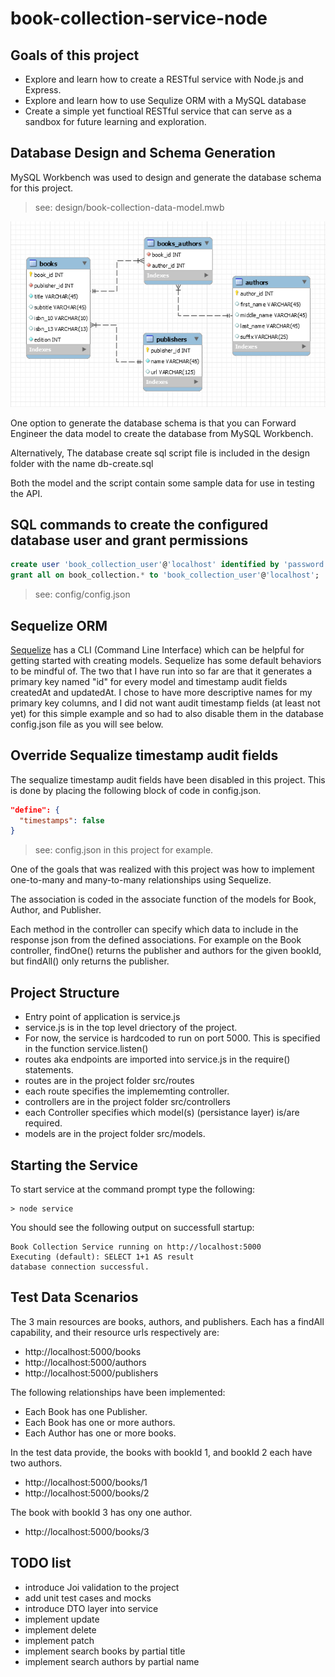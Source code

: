 # book-collection-service-node

## Goals of this project

- Explore and learn how to create a RESTful service with Node.js and Express.
- Explore and learn how to use Sequlize ORM with a MySQL database
- Create a simple yet functioal RESTful service that can serve as a sandbox for future learning and exploration.

## Database Design and Schema Generation
 MySQL Workbench was used to design and generate the database schema for this project.

 > see: design/book-collection-data-model.mwb

<img src="design/book-collection-data-model.png">

One option to generate the database schema is that you can Forward Engineer the data model to create the database from MySQL Workbench.

Alternatively, The database create sql script file is included in the design folder with the name db-create.sql

Both the model and the script contain some sample data for use in testing the API.

## SQL commands to create the configured database user and grant permissions

```sql
create user 'book_collection_user'@'localhost' identified by 'password';
grant all on book_collection.* to 'book_collection_user'@'localhost';
```
 > see: config/config.json

## Sequelize ORM
[Sequelize](https://sequelize.org) has a CLI (Command Line Interface) which can be helpful for getting started with creating models.  Sequelize has some default behaviors to be mindful of. The two that I have run into so far are that it generates a primary key named "id" for every model and timestamp audit fields createdAt and updatedAt.  I chose to have more descriptive names for my primary key columns, and I did not want audit timestamp fields (at least not yet) for this simple example and so had to also disable them in the database config.json file as you will see below.

 ## Override Sequalize timestamp audit fields

 The sequalize timestamp audit fields have been disabled in this project.  This is done by placing the following block of code in config.json.
 
```json
"define": { 
  "timestamps": false
}
```

> see: config.json in this project for example.

One of the goals that was realized with this project was how to implement one-to-many and many-to-many relationships using Sequelize.

The association is coded in the associate function of the models for Book, Author, and Publisher.

Each method in the controller can specify which data to include in the response json from the defined associations.  For example on the Book controller, findOne() returns the publisher and authors for the given bookId, but findAll() only returns the publisher.

## Project Structure

- Entry point of application is service.js
- service.js is in the top level driectory of the project.
- For now, the service is hardcoded to run on port 5000.  This is specified in the function service.listen()
-  routes aka endpoints are imported into service.js in the require() statements.
- routes are in the project folder src/routes
- each route specifies the implememting controller.
- controllers are in the project folder src/controllers
- each Controller specifies which model(s) (persistance layer) is/are required.
- models are in the project folder src/models.

## Starting the Service
To start service at the command prompt type the following:
    
    > node service

You should see the following output on successfull startup:

    Book Collection Service running on http://localhost:5000
    Executing (default): SELECT 1+1 AS result
    database connection successful.

## Test Data Scenarios

The 3 main resources are books, authors, and publishers.  Each has a findAll capability, and their resource urls respectively are:
- http://localhost:5000/books
- http://localhost:5000/authors
- http://localhost:5000/publishers

The following relationships have been implemented:
- Each Book has one Publisher.
- Each Book has one or more authors.
- Each Author has one or more books.

In the test data provide, the books with bookId 1, and bookId 2 each have two authors.
      
- http://localhost:5000/books/1
- http://localhost:5000/books/2

The book with bookId 3 has ony one author.

- http://localhost:5000/books/3

## TODO list
- introduce Joi validation to the project
- add unit test cases and mocks
- introduce DTO layer into service
- implement update
- implement delete
- implement patch
- implement search books by partial title
- implement search authors by partial name
